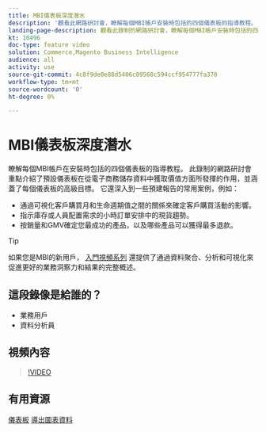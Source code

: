 ```yaml
---
title: MBI儀表板深度潛水
description: '觀看此網路研討會，瞭解每個MBI帳戶安裝時包括的四個儀表板的指導教程。 '
landing-page-description: 觀看此錄制的網路研討會，瞭解每個MBI帳戶安裝時包括的四個儀表板的指導教程。
kt: 10496
doc-type: feature video
solution: Commerce,Magento Business Intelligence
audience: all
activity: use
source-git-commit: 4c8f9de0e88d5406c09568c594ccf954777fa370
workflow-type: tm+mt
source-wordcount: '0'
ht-degree: 0%

---
```


# MBI儀表板深度潛水

瞭解每個MBI帳戶在安裝時包括的四個儀表板的指導教程。 此錄制的網路研討會重點介紹了預設儀表板在從電子商務儲存資料中獲取價值方面所發揮的作用，並涵蓋了每個儀表板的高級目標。 它還深入到一些預建報告的常用案例，例如：

- 通過可視化客戶購買月和生命週期值之間的關係來確定客戶購買活動的影響。
- 指示庫存或人員配置需求的小時訂單安排中的現貨趨勢。
- 按銷量和GMV確定您最成功的產品，以及哪些產品可以獲得最多退款。

>[!TIP]
>
>如果您是MBI的新用戶， [入門視頻系列](./../1-overview.md) 還提供了通過資料聚合、分析和可視化來促進更好的業務洞察力和結果的完整概述。

## 這段錄像是給誰的？

- 業務用戶
- 資料分析員

## 視頻內容

>[!VIDEO](https://video.tv.adobe.com/v/343498?quality=12&learn=on)

## 有用資源

[儀表板](https://docs.magento.com/mbi/data-user/dashboards/ess-dashboards.html)
[導出圖表資料](https://docs.magento.com/mbi/data-user/export-data/exp-chart-dash.html)
